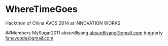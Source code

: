 WhereTimeGoes
=============

Hackthon of China AVOS 2014 at INNOVATION WORKS

##Members
MySugar2011
absurdliyang absurdliyang@gmail.com
bugparty fancycode@gmail.com

